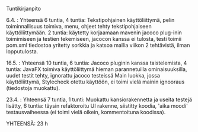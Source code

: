 Tuntikirjanpito

6.4. : Yhteensä 6 tuntia, 4 tuntia: Tekstipohjainen käyttöliittymä, pelin toiminnallisuus toimiva, menu, ohjeet tehty tekstipohjaiseen käyttöliittymään. 
2 tuntia: käytetty korjaamaan mavenin jacoco plug-inin toimimiseen ja testien tekemiseen, jacocon kanssa ei tulosta, testi toimii pom.xml tiedostoa yritetty sorkkia ja katsoa mallia viikon 2 tehtävistä, ilman lopputulosta.

16.5. : Yhteensä 10 tuntia, 6 tuntia: Jacoco pluginin kanssa taistelemista, 4 tuntia: JavaFX toimiva käyttöliittymä hieman parannetuilla ominaisuuksilla, uudet testit tehty, ignorattu jacoco testeissä Main luokka, jossa käyttöliittymä, Stylecheck otettu käyttöön, ei toimi vielä mainin ignooraus (tiedostoja muokattu).

23.4. : Yhteensä 7 tuntia, 1 tunti: Muokattu kansiorakennetta ja useita testejä lisätty, 6 tuntia: täysin refaktoroitu UI rakenne, siistitty koodia, 'aika moodi' testausvaiheessa (ei toimi vielä oikein, kommentoituna koodissa).

YHTEENSÄ: 23 h
